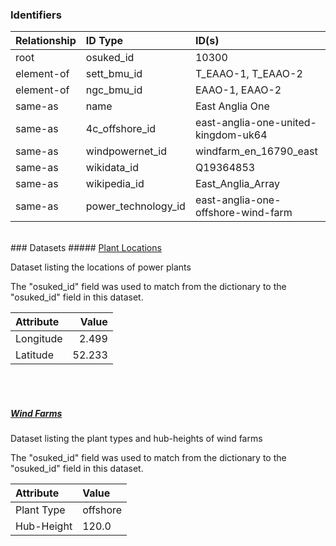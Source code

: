 ### Identifiers

| Relationship   | ID Type             | ID(s)                               |
|:---------------|:--------------------|:------------------------------------|
| root           | osuked_id           | 10300                               |
| element-of     | sett_bmu_id         | T_EAAO-1, T_EAAO-2                  |
| element-of     | ngc_bmu_id          | EAAO-1, EAAO-2                      |
| same-as        | name                | East Anglia One                     |
| same-as        | 4c_offshore_id      | east-anglia-one-united-kingdom-uk64 |
| same-as        | windpowernet_id     | windfarm_en_16790_east              |
| same-as        | wikidata_id         | Q19364853                           |
| same-as        | wikipedia_id        | East_Anglia_Array                   |
| same-as        | power_technology_id | east-anglia-one-offshore-wind-farm  |

<br>
### Datasets
##### <a href="https://raw.githubusercontent.com/OSUKED/Dictionary-Datasets/main/datasets/plant-locations/datapackage.json">Plant Locations</a>

Dataset listing the locations of power plants

The "osuked_id" field was used to match from the dictionary to the "osuked_id" field in this dataset.

| Attribute   |   Value |
|:------------|--------:|
| Longitude   |   2.499 |
| Latitude    |  52.233 |

<br><br>
##### <a href="https://raw.githubusercontent.com/OSUKED/Dictionary-Datasets/main/datasets/wind-farms/datapackage.json">Wind Farms</a>

Dataset listing the plant types and hub-heights of wind farms

The "osuked_id" field was used to match from the dictionary to the "osuked_id" field in this dataset.

| Attribute   | Value    |
|:------------|:---------|
| Plant Type  | offshore |
| Hub-Height  | 120.0    |
